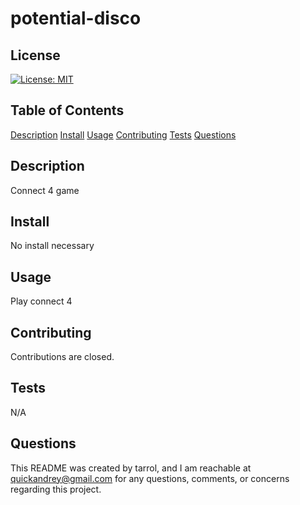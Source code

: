 # potential-disco

## License
[![License: MIT](https://img.shields.io/badge/License-MIT-yellow.svg)](https://opensource.org/licenses/MIT)

## Table of Contents
[Description](#description)
[Install](#install)
[Usage](#usage)
[Contributing](#contributing)
[Tests](#tests)
[Questions](#questions)

## Description
Connect 4 game 

## Install
No install necessary

## Usage
Play connect 4

## Contributing
Contributions are closed.

## Tests
N/A

## Questions
This README was created by tarrol, and I am reachable at quickandrey@gmail.com for any questions, comments, or concerns regarding this project.
